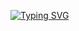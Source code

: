 [![Typing SVG](https://readme-typing-svg.herokuapp.com?font=Work+Sans&size=25&color=F01789&lines=%3C+Ola+eu+sou+Amanda+%F0%9F%91%8B+%2F%3E+)](https://git.io/typing-svg)
